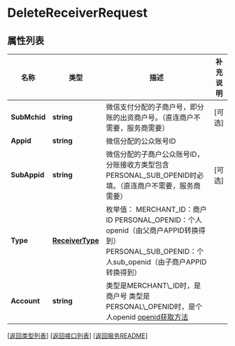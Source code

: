 # DeleteReceiverRequest

## 属性列表

名称 | 类型 | 描述 | 补充说明
------------ | ------------- | ------------- | -------------
**SubMchid** | **string** | 微信支付分配的子商户号，即分账的出资商户号。（直连商户不需要，服务商需要） | [可选] 
**Appid** | **string** | 微信分配的公众账号ID | 
**SubAppid** | **string** | 微信分配的子商户公众账号ID，分账接收方类型包含PERSONAL_SUB_OPENID时必填。（直连商户不需要，服务商需要） | [可选] 
**Type** | [**ReceiverType**](ReceiverType.md) | 枚举值： MERCHANT_ID：商户ID PERSONAL_OPENID：个人openid（由父商户APPID转换得到） PERSONAL_SUB_OPENID：个人sub_openid（由子商户APPID转换得到） | 
**Account** | **string** | 类型是MERCHANT\\_ID时，是商户号 类型是PERSONAL\\_OPENID时，是个人openid [openid获取方法](https://pay.weixin.qq.com/wiki/doc/apiv3_partner/open/pay/chapter3_3_1.shtml#part-13) | 

[\[返回类型列表\]](README.md#类型列表)
[\[返回接口列表\]](README.md#接口列表)
[\[返回服务README\]](README.md)


